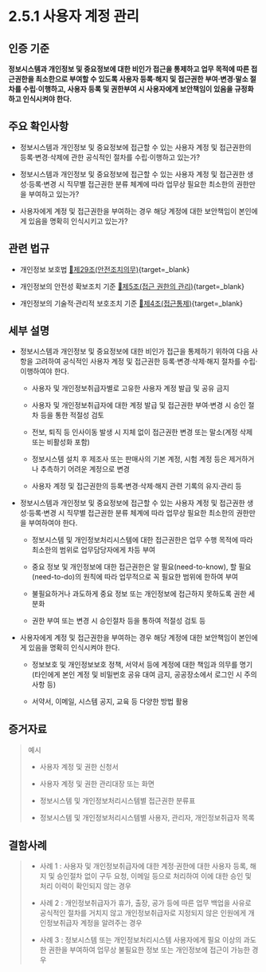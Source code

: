 # 2.5.1 사용자 계정 관리

## 인증 기준

**정보시스템과 개인정보 및 중요정보에 대한 비인가 접근을 통제하고 업무 목적에 따른 접근권한을 최소한으로 부여할 수 있도록 사용자 등록·해지 및 접근권한 부여·변경·말소 절차를 수립·이행하고, 사용자 등록 및 권한부여 시 사용자에게 보안책임이 있음을 규정화하고 인식시켜야 한다.**

## 주요 확인사항

- 정보시스템과 개인정보 및 중요정보에 접근할 수 있는 사용자 계정 및 접근권한의 등록·변경·삭제에 관한 공식적인 절차를 수립·이행하고 있는가?

- 정보시스템과 개인정보 및 중요정보에 접근할 수 있는 사용자 계정 및 접근권한 생성·등록·변경 시 직무별 접근권한 분류 체계에 따라 업무상 필요한 최소한의 권한만을 부여하고 있는가?

- 사용자에게 계정 및 접근권한을 부여하는 경우 해당 계정에 대한 보안책임이 본인에게 있음을 명확히 인식시키고 있는가?

## 관련 법규

- 개인정보 보호법 [🔗제29조(안전조치의무)](https://www.law.go.kr/법령/개인정보보호법/제29조 "새 창에서 열기"){target=_blank}

- 개인정보의 안전성 확보조치 기준 [🔗제5조(접근 권한의 관리)](https://www.law.go.kr/행정규칙/(개인정보보호위원회)개인정보의안전성확보조치기준/제5조 "새 창에서 열기"){target=_blank}

- 개인정보의 기술적·관리적 보호조치 기준 [🔗제4조(접근통제)](https://www.law.go.kr/행정규칙/(개인정보보호위원회)개인정보의기술적·관리적보호조치기준/제4조 "새 창에서 열기"){target=_blank}

## 세부 설명

- 정보시스템과 개인정보 및 중요정보에 대한 비인가 접근을 통제하기 위하여 다음 사항을 고려하여 공식적인 사용자 계정 및 접근권한 등록·변경·삭제·해지 절차를 수립·이행하여야 한다.

    - 사용자 및 개인정보취급자별로 고유한 사용자 계정 발급 및 공유 금지

    - 사용자 및 개인정보취급자에 대한 계정 발급 및 접근권한 부여·변경 시 승인 절차 등을 통한 적절성 검토

    - 전보, 퇴직 등 인사이동 발생 시 지체 없이 접근권한 변경 또는 말소(계정 삭제 또는 비활성화 포함)

    - 정보시스템 설치 후 제조사 또는 판매사의 기본 계정, 시험 계정 등은 제거하거나 추측하기 어려운 계정으로 변경

    - 사용자 계정 및 접근권한의 등록·변경·삭제·해지 관련 기록의 유지·관리 등

- 정보시스템과 개인정보 및 중요정보에 접근할 수 있는 사용자 계정 및 접근권한 생성·등록·변경 시 직무별 접근권한 분류 체계에 따라 업무상 필요한 최소한의 권한만을 부여하여야 한다.

    - 정보시스템 및 개인정보처리시스템에 대한 접근권한은 업무 수행 목적에 따라 최소한의 범위로 업무담당자에게 차등 부여

    - 중요 정보 및 개인정보에 대한 접근권한은 알 필요(need-to-know), 할 필요(need-to-do)의 원칙에 따라 업무적으로 꼭 필요한 범위에 한하여 부여

    - 불필요하거나 과도하게 중요 정보 또는 개인정보에 접근하지 못하도록 권한 세분화

    - 권한 부여 또는 변경 시 승인절차 등을 통하여 적절성 검토 등

- 사용자에게 계정 및 접근권한을 부여하는 경우 해당 계정에 대한 보안책임이 본인에게 있음을 명확히 인식시켜야 한다.

    - 정보보호 및 개인정보보호 정책, 서약서 등에 계정에 대한 책임과 의무를 명기(타인에게 본인 계정 및 비밀번호 공유 대여 금지, 공공장소에서 로그인 시 주의사항 등)

    - 서약서, 이메일, 시스템 공지, 교육 등 다양한 방법 활용

## 증거자료

> 예시
>
> - 사용자 계정 및 권한 신청서
>
> - 사용자 계정 및 권한 관리대장 또는 화면
>
> - 정보시스템 및 개인정보처리시스템별 접근권한 분류표
>
> - 정보시스템 및 개인정보처리시스템별 사용자, 관리자, 개인정보취급자 목록

## 결함사례

> - 사례 1 : 사용자 및 개인정보취급자에 대한 계정·권한에 대한 사용자 등록, 해지 및 승인절차 없이 구두 요청, 이메일 등으로 처리하여 이에 대한 승인 및 처리 이력이 확인되지 않는 경우
>
> - 사례 2 : 개인정보취급자가 휴가, 출장, 공가 등에 따른 업무 백업을 사유로 공식적인 절차를 거치지 않고 개인정보취급자로 지정되지 않은 인원에게 개인정보취급자 계정을 알려주는 경우
>
> - 사례 3 : 정보시스템 또는 개인정보처리시스템 사용자에게 필요 이상의 과도한 권한을 부여하여 업무상 불필요한 정보 또는 개인정보에 접근이 가능한 경우
